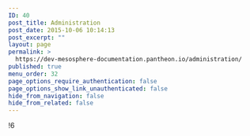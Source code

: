 ```yaml
---
ID: 40
post_title: Administration
post_date: 2015-10-06 10:14:13
post_excerpt: ""
layout: page
permalink: >
  https://dev-mesosphere-documentation.pantheon.io/administration/
published: true
menu_order: 32
page_options_require_authentication: false
page_options_show_link_unauthenticated: false
hide_from_navigation: false
hide_from_related: false
---
```

!6
